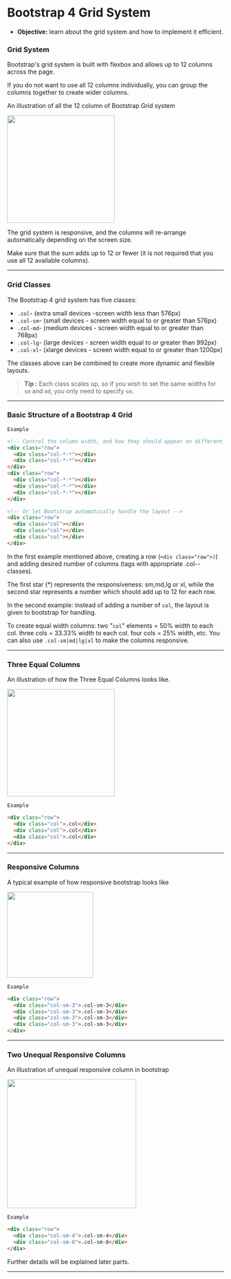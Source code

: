 # Bootstrap 4 Grid System
- **Objective:**  learn about the grid system and how to implement it efficient.

### Grid System
Bootstrap's grid system is built with flexbox and allows up to 12 columns across the page.

If you do not want to use all 12 columns individually, you can group the columns together to create wider columns.

An illustration of all the 12 column of Bootstrap Grid system

<a href="url"><img src="https://www.c-sharpcorner.com/article/bootstrap-grid-system/Images/1.png"  height="250" weight="250"   ></a>

The grid system is responsive, and the columns will re-arrange automatically depending on the screen size.

Make sure that the sum adds up to 12 or fewer (it is not required that you use all 12 available columns).

---
### Grid Classes
The Bootstrap 4 grid system has five classes:
- `.col`- (extra small devices -screen width less than 576px)
- `.col-sm`- (small devices - screen width equal to or greater than 576px)
- `.col-md`- (medium devices - screen width equal to or greater than 768px)
- `.col-lg`- (large devices - screen width equal to or greater than 992px)
- `.col-xl`- (xlarge devices - screen width equal to or greater than 1200px)

The classes above can be combined to create more dynamic and flexible layouts.

>**Tip :** Each class scales up, so if you wish to set the same widths for `sm` and `md`, you only need to specify `sm`.

---
### Basic Structure of a Bootstrap 4 Grid 

`Example`
```html
<!-- Control the column width, and how they should appear on different devices -->
<div class="row">
  <div class="col-*-*"></div>
  <div class="col-*-*"></div>
</div>
<div class="row">
  <div class="col-*-*"></div>
  <div class="col-*-*"></div>
  <div class="col-*-*"></div>
</div>

<!-- Or let Bootstrap automatically handle the layout -->
<div class="row">
  <div class="col"></div>
  <div class="col"></div>
  <div class="col"></div>
</div>
```
In the first example mentioned above, creating a row  (`<div class="row">)`) and adding desired number of columns (tags with appropriate .col-*-* classes). 

The first star (\*) represents the responsiveness: sm,md,lg or xl, while the second star represents a number which should add up to 12 for each row.

In the second example: instead of adding a number of `col`, the layout is given to bootstrap for handling. 

To create equal width columns: two "`col`" elements = 50% width to each col. three cols = 33.33% width to each col. four cols = 25% width, etc. You can also use `.col-sm|md|lg|xl` to make the columns responsive.

---
### Three Equal Columns
An illustration of how the Three Equal Columns looks like.

<a href="url"><img src="https://i.stack.imgur.com/tIKmo.jpg" align="center" height="250" weight="250"></a>

`Example`
```html
<div class="row">
  <div class="col">.col</div>
  <div class="col">.col</div>
  <div class="col">.col</div>
</div>
```
---
### Responsive Columns
A typical example of how responsive bootstrap  looks like 

<a href="url"><img src="https://www.tutorialrepublic.com/lib/images/grid-system-illustration.jpg" align="center" height="200" weight="200"></a>

`Example`

```html
<div class="row">
  <div class="col-sm-3">.col-sm-3</div>
  <div class="col-sm-3">.col-sm-3</div>
  <div class="col-sm-3">.col-sm-3</div>
  <div class="col-sm-3">.col-sm-3</div>
</div>
```
---
### Two Unequal Responsive Columns

An illustration of unequal responsive column in bootstrap

<a href="url"><img src="https://i.stack.imgur.com/gUBIm.png" align="center" height="300" weight="300"></a>

`Example`
```html
<div class="row">
  <div class="col-sm-4">.col-sm-4</div>
  <div class="col-sm-8">.col-sm-8</div>
</div>
```
Further details will be explained later parts.

---



